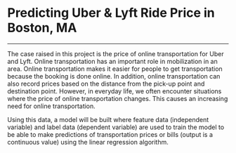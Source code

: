 # Predicting Uber & Lyft Ride Price in Boston, MA
-----
The case raised in this project is the price of online transportation for Uber and Lyft. Online transportation has an important role in mobilization in an area. Online transportation makes it easier for people to get transportation because the booking is done online. In addition, online transportation can also record prices based on the distance from the pick-up point and destination point. However, in everyday life, we often encounter situations where the price of online transportation changes. This causes an increasing need for online transportation.

Using this data, a model will be built where feature data (independent variable) and label data (dependent variable) are used to train the model to be able to make predictions of transportation prices or bills (output is a continuous value) using the linear regression algorithm.